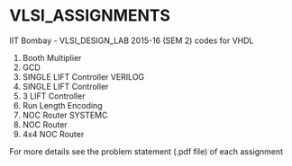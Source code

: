 # VLSI_ASSIGNMENTS
IIT Bombay - VLSI_DESIGN_LAB 2015-16 (SEM 2)
codes for
VHDL
1. Booth Multiplier
2. GCD
3. SINGLE LIFT Controller
VERILOG
4. SINGLE LIFT Controller
5. 3 LIFT Controller
6. Run Length Encoding
7. NOC Router
SYSTEMC
8. NOC Router
9. 4x4 NOC Router

For more details see the problem statement (.pdf file) of each assignment

